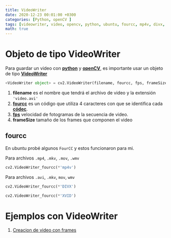 ```yaml
---
title: VideoWriter 
date: 2020-12-23 00:01:00 +0300
categories: [Python, openCV ]
tags: [videowriter, video, opencv, python, ubuntu, fourcc, mp4v, divx, xvid]    
math: true
---
```

# Objeto de tipo VideoWriter 
Para guardar un video con [**python**](https://www.python.org/) y [**openCV**](https://opencv.org/), es importante usar un objeto de tipo [**VideoWriter**](https://docs.opencv.org/master/dd/d43/tutorial_py_video_display.html) 
```python
<VideoWriter object> = cv2.VideoWriter(filename, fourcc, fps, frameSize)
```
1. **filename** es el nombre que tendrá el archivo de video y la extensión `'video.avi'`
2. [**fourcc**](https://es.wikipedia.org/wiki/FourCC) es un código que utiliza 4 caracteres con que se identifica cada [**códec**]( https://www.fourcc.org/fourcc.php).
3. [**fps**](https://es.wikipedia.org/wiki/FPS) velocidad de fotogramas de la secuencia de video.
4. **frameSize** tamaño de los frames que componen el video

## fourcc

En ubuntu probé algunos `FourCC` y estos funcionaron para mi.

Para archivos `.mp4`, `.mkv`, `.mov`, `.wmv`

```python
cv2.VideoWriter_fourcc(*'mp4v')
```
Para archivos `.avi`, `.mkv`, `mov`, `wmv`

```python
cv2.VideoWriter_fourcc(*'DIVX')
```

```python
cv2.VideoWriter_fourcc(*'XVID')
```




# Ejemplos con **VideoWriter**
1. [Creacion de video con frames](../Crear-un-video-a-partir-de-frames-python-openvc/)
